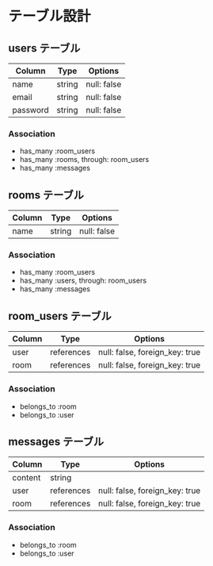 # テーブル設計

## users テーブル

| Column | Type | Options |
| -------- | ------ | ----------- |
| name | string | null: false |
| email | string | null: false |
| password | string | null: false |

### Association

- has_many :room_users
- has_many :rooms, through: room_users
- has_many :messages

## rooms テーブル

| Column | Type | Options |
| ------ | ------ | ----------- |
| name | string | null: false |

### Association

- has_many :room_users
- has_many :users, through: room_users
- has_many :messages

## room_users テーブル

| Column | Type | Options |
| ------ | ---------- | ------------------------------ |
| user | references | null: false, foreign_key: true |
| room | references | null: false, foreign_key: true |

### Association

- belongs_to :room
- belongs_to :user

## messages テーブル

| Column | Type | Options |
| ------- | ---------- | ------------------------------ |
| content | string | |
| user | references | null: false, foreign_key: true |
| room | references | null: false, foreign_key: true |

### Association

- belongs_to :room
- belongs_to :user